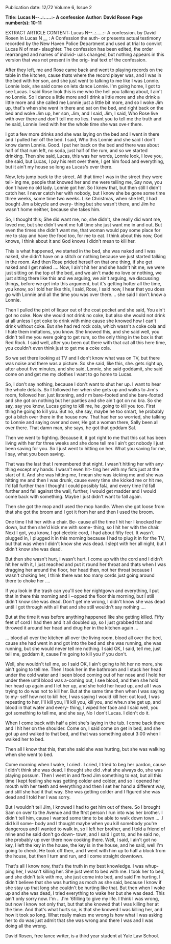 Publication date: 12/72
Volume 6, Issue 2

**Title: Lucas N--..:.....:- A confession**
**Author: David Rosen**
**Page number(s): 10-11**

EXTRACT ARTICLE CONTENT:
Lucas N--..:.....:-
A confession. 
by David Rosen 
In Lucas N __ : A Confession the auth-
or presents actual testimony recorded by 
the New Haven Police Department and 
used at trial to convict Lucas N of man-
slaughter. The confession has been edited, 
the order rearranged and names of individ-
uals changed, but nothing appears in this 
version that was not present in the orig-
inal text of the confession. 


After they left, me and Rose came back 
and went to playing records on the table in 
the kitchen, cause thats where the record 
player was, and I was in the bed with her 
son, and she just went to talking to me 
like I was Lonnie. Lonnie look, she said 
come on lets dance Lonnie. I'm going 
home, I got to see Lucas. I said Rose look 
this is me who the hell you talking about, 
I ain't no Lonnie. So I dance a little more 
and I drink a little more and she drink a 
little more and she called me Lonnie just 
a little bit more, and so I woke Jim up, 
that's when she went in there and sat on the 
bed, and right back on the bed and woke 
Jim up, her son, Jim, and I said, Jim, I 
said, Who Rose live with over there and 
don't tell me no lies. I want you to tell 
me the truth and he said, Lonnie lived with 
her the whole time she was ove·r there. 


I got a few more drinks and she was 
laying on the bed and I went in there and 
I pulled her off the bed. I said, Who this 
Lonnie and she said I don't know damn 
Lonnie. Good. I put her back on the bed 
and there was about half of that rum left, 
no soda, just half of the rum, and so we 
started drinking. Then she said, Lucas, this 
was her words, Lonnie look, I love you, she 
said, but Lucas, I pay his rent over there, I 
get him food and everything, but it ain't my 
house so long as Lucas's over there. 


Now, lets jump back to the street. All 
that time I was in the street they were tell-
ing me, people that knowed her and me 
were telling me, Say now, you don't have 
no old lady. Lonnie got her. So I knew 
that, but then still I didn't catch her. I 
never catch her with nobody, but I know 
she be gone some time three weeks, some 
time two weeks. Like Christmas, when she 
left, I had bought Jim a bicycle and every-
thing but she wasn't there, and Jim he 
wasn't home neither, because she takes him. 


So, I thought this; She did want me, no, 
she didn't, she really did want me, loved 
me, but she didn't want me full time she 
just want me in and out. But even the times 
she didn't want me, that woman would pay 
some place for me to stay and have the food 
too, for me to eat. I think about this now, 
God knows, I think about it and God knows 
I didn't mean to kill her. 


This is what happened, we started in the 
bed, she was naked and I was naked, she 
didn't have on a stitch or nothing because 
we just started talking in the room. And 
then Rose prided herself on that one thing, 
if she get naked and I get naked .... Now, I 
ain't hit her and she hadn't hit me, we 
were just sitting on the top of the bed, and 
we ain't made no love or nothing, we just 
sitting there like this and we arguing, we 
ain't arguing, we discussing things, before 
we get into this argument, but it's getting 
hotter all the time, you know, so I told her 
like this, I said, Rose, I said now, I hear that 
you does go with Lonnie and all the time 
you was over there. .. she said I don't know 
a Lonnie. 


Then I pulled the pint of liquor out of 
the coat pocket and she said, You ain't got 
no coke. Now she would not drink no 
coke, but also she would not drink at all 
unless I got coke to drink with mine cause 
she knowed how I can't drink without coke. 
But she had red rock cola, which wasn't 
a coke cola and I hate them imitations, you 
know. She knowed this, and she said well, 
you didn't tell me you were going to get 
rum, so the only thing in the box is that 
Red Rock. I said well, after you been out 
there with that cat all this here time, you 
couldn't even think just to get me a coke 
cola. 


So we set there looking at TV and I 
don't know what was on TV, but there 
was noise and there was a picture. So she 
said, like this, she. gets right up, after about 
five minutes, and she said, Lonnie, she said 
goddamit, she said come on and get me my 
clothes I want to go home to Lucas. 


So, I don't say nothing, because I don't 
want to shut her up. I want to hear the 
whole details. So I followed her when she 
gets up and walks to Jim's room, followed 
her. just listening, and r m bare-footed 
and she bare-footed and she got on nothing 
but her panties and she ain't got on no bra. 
So she say, say you know, Lucas going to 
kill me, he .going to kill you too. First 
thing he going to kill you. But no, she say, 
maybe he too smart, he probably got a 
bitch over there in the house now. That 
had her so worried, she talking to Lonnie 
and saying over and over, He got a woman 
there, Sally been all over there. That damn 
man, she says, he got that goddam Sal. 


Then we went to fighting. Because it, 
it got right to me that this cat has been 
living with her for three weeks and she done 
tell me I ain't got nobody I just been saving 
for you. So I just went to hitting on her. 
What you saving for me, I say, what you 
been saving. 


That was the last that I remembered 
that night. I wasn't hitting her with any· 
thing except my hands. I wasn't even hit-
ting her with my fists just at the start of it. 
And she was hitting me, I mean she was 
kicking me and she was hitting me and then 
I was drunk, cause every time she kicked 
me or hit me, I'd fall further than I thought 
I could possibly falJ, and every time I'd 
fall further and fall against the wall, further, 
I would get madder and I would come back 
with something. Maybe I just didn't want 
to fall again. 


Then she got the mop and I used the 
mop handle. When she got loose from that 
she got the broom and I got it from her and 
then I used the broom. 


One time I hit her with a chair. Be-
cause all the time I hit her I knocked her 
down, but then she'd kick me with some-
thing, so I hit her with the chair. Next I 
got, you know, I got electric cord, I had 
about fifty feet. It wasn't plugged in, 
I plugged it in this morning because I had 
to plug it in for the TV, but that was when 
I didn't know she was dead. I slept with 
her all night, but I didn't know she was 
dead. 


But then she wasn't hurt, I wasn't hurt. 
I come up with the cord and I didn't hit 
her with it, I just reached and put it round 
her throat and thats when I was dragging 
her around the floor, her head then, not 
her throat because I wasn't choking her, I 
think there was too many cords just going 
around there to choke her .... 


If you look in the trash can you'll see 
her nightgown and everything, I put that 
in there this morning and I ~opped the 
floor this morning, but I still didn't know 
she was dead. Don't get me wrong, I didn't 
know she was dead until I got through with 
all that and she still wouldn't say nothing .... 


But at the time it was before anything 
happened like she getting killed. Fifty feet 
of cord I had then and it all doubled up, so 
I just grabbed that and throwed it around 
her head and drug her in the kitchen again ... 


... blood all over the kitchen all over the 
living room, blood all over the bed, cause 
she had went in and got into the bed and 
she was running, she was running, but she 
would never tell me nothing. I said OK, I 
said, tell me, just tell me, goddarn it, cause 
I'm going to kill you if you don't. 


Well, she wouldn't tell me, so I said 
OK, I ain't going to hit her no more, she 
ain't going to tell me. Then I took her in 
the bathroom and I stuck her head under 
the cold water and I seen blood coming out 
of her nose and I hold her under there until 
blood was a-coming out, I see blood, and 
then she hold her head up again and I let 
her up, and she hold her head up, and all I 
was trying to do was not to kill her. But at 
the same time then when I was saying to my-
self how not to kill her, I was saying I would 
kill her: out loud, I was repeating to her, I'll 
kill you, I'll kill you, kill you, and whe.n she 
get up, and blood in that water and every-
thing, I wiped her face and I said well, you 
got something to tell me, and she say, No I 
don't Lucas. I didn't do it. 


When I come back with half a pint 
she's laying in the tub. I come back there 
and I hit her on the shoulder. Come on, I 
said come on get in bed, and she got up and 
walked to that bed, and that was something 
about 3:00 when I walked her to bed. 


Then all I know that this, that she said 
she was hurting, but she was walking when 
she went to bed. 


Come morning when I wake, I cried . 
I cried, I tried to beg her pardon, cause I 
didn't think she was dead. I thought she did 
.vhat she always do, she was playing possum. 
Then I went in and ftxed Jim something to 
eat, but all this time I kept feeling she was 
getting colder and colder, and so I opened 
her mouth with her teeth and everything 
and then I set her hand a different way, and 
still she had it that way. She was getting 
colder and I ftgured she was dead and I told 
her I was sorry. 


But I wouldn't tell Jim, I knowed I 
had to get him out of there. So I brought 
Sam on over to the Avenue and the ftrst 
person I run into was her brother. I didn't 
tell him, cause I wanted some time to be 
able to walk down town ... .l did kill some-
body and I thought maybe when you kill 
somebody you're dangerous and I wanted 
to walk in, so I left her brother, and I told 
a friend of mine and he said don't go down-
town, and I said I got to, and he said no, she 
probably up over there now cooking there. 
Well, I said, I ain't got no key, I left the key 
in the house, the key is in the house, and he 
said, well I'm going to check. He took off 
then, and I went with him up to half a 
block from the house, but then I turn and 
run, and I come straight downtown. 


That's all I know now, that's the 
truth in my best knowledge. I was whup-
ping her, I wasn't killing her. She just went 
to bed with me. I took her to bed, and she 
didn't talk with me, she just come into bed, 
and said I'm hurting. I didn't believe that 
she was hurting as moch as she said, because 
I know if she stay up that long she couldn't 
be hurting like that. But then when I woke 
up and she was dead, I tried everything to 
wake her but she was dead. This ain't only 
sorry now. I'm .. .l'm '6filling to give my 
life. I think I was wrong, but now I know 
not only that, but that she knowed that I 
was killing her at the time. And that's 
what hurts so, is that she knowed I was 
killing her, and how it took so long. What 
really makes me wrong is how what I was 
asking her to do was just admit that she 
was wrong and there I was and I was doing 
all the wrong. 

David Rosen, free lance writer, is a third 
year student at Yale Law School. 


<br>